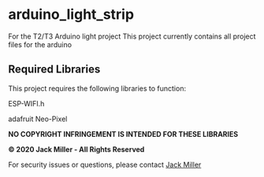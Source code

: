 # arduino_light_strip
For the T2/T3 Arduino light project
This project currently contains all project files for the arduino

## Required Libraries
This project requires the following libraries to function:

ESP-WIFI.h

adafruit Neo-Pixel


**NO COPYRIGHT INFRINGEMENT IS INTENDED FOR THESE LIBRARIES**



**© 2020 Jack Miller - All Rights Reserved**

For security issues or questions, please contact [Jack Miller](https://www.startupwd.com/ "Contact Jack Miller via Startup Web Design")
